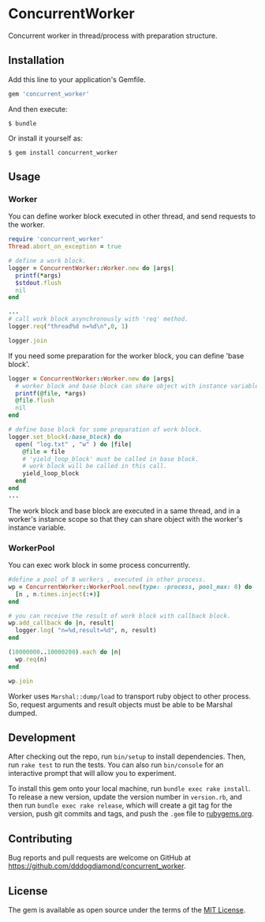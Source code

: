 # ConcurrentWorker

Concurrent worker in thread/process with preparation structure.

## Installation

Add this line to your application's Gemfile.

```ruby
gem 'concurrent_worker'
```

And then execute:

    $ bundle

Or install it yourself as:

    $ gem install concurrent_worker

## Usage

### Worker

You can define worker block executed in other thread, and send requests to the worker.

```ruby
require 'concurrent_worker'
Thread.abort_on_exception = true

# define a work block.
logger = ConcurrentWorker::Worker.new do |args|
  printf(*args)
  $stdout.flush
  nil
end

...
# call work block asynchronously with 'req' method.
logger.req("thread%d n=%d\n",0, 1)

logger.join
```

If you need some preparation for the worker block, you can define 'base block'.

```ruby
logger = ConcurrentWorker::Worker.new do |args|
  # worker block and base block can share object with instance variable(@xxx).
  printf(@file, *args)
  @file.flush
  nil
end

# define base block for some preparation of work block.
logger.set_block(:base_block) do
  open( "log.txt" , "w" ) do |file|
    @file = file
    # 'yield_loop_block' must be called in base block.
    # work block will be called in this call.
    yield_loop_block 
  end
end
...
```

The work block and base block are executed in a same thread, and in a worker's instance scope so that they can share object with the worker's instance variable.

### WorkerPool
You can exec work block in some process concurrently.

```ruby
#define a pool of 8 workers , executed in other process.
wp = ConcurrentWorker::WorkerPool.new(type: :process, pool_max: 8) do |n|
  [n , n.times.inject(:+)]
end

# you can receive the result of work block with callback block.
wp.add_callback do |n, result|
  logger.log( "n=%d,result=%d", n, result)
end

(10000000..10000200).each do |n|
  wp.req(n)
end

wp.join
```

Worker uses `Marshal::dump/load` to transport ruby object to other process. So, request arguments and result objects must be able to be Marshal dumped. 


## Development

After checking out the repo, run `bin/setup` to install dependencies. Then, run `rake test` to run the tests. You can also run `bin/console` for an interactive prompt that will allow you to experiment.

To install this gem onto your local machine, run `bundle exec rake install`. To release a new version, update the version number in `version.rb`, and then run `bundle exec rake release`, which will create a git tag for the version, push git commits and tags, and push the `.gem` file to [rubygems.org](https://rubygems.org).

## Contributing

Bug reports and pull requests are welcome on GitHub at https://github.com/dddogdiamond/concurrent_worker.

## License

The gem is available as open source under the terms of the [MIT License](https://opensource.org/licenses/MIT).
